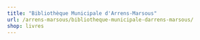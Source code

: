 ```yaml
---
title: "Bibliothèque Municipale d'Arrens-Marsous"
url: /arrens-marsous/bibliotheque-municipale-darrens-marsous/
shop: livres
---
```

